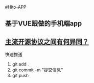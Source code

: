 #Hito-APP

## 基于VUE跟做的手机端app

## [主流开源协议之间有何异同？](https://www.zhihu.com/question/19568896)
快速推送
1. git add .
2. git commit -m "提交信息"
3. git push